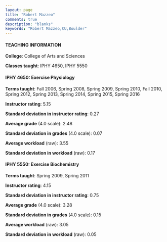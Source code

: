 ```yaml
---
layout: page
title: "Robert Mazzeo" 
comments: true
description: "blanks"
keywords: "Robert Mazzeo,CU,Boulder"
---
```

<head>
<script src="https://ajax.googleapis.com/ajax/libs/jquery/2.1.3/jquery.min.js"></script>
<script src="https://dl.dropboxusercontent.com/s/pc42nxpaw1ea4o9/highcharts.js?dl=0"></script>
<!-- <script src="../assets/js/highcharts.js"></script> -->
<style type="text/css">@font-face {
	font-family: "Bebas Neue";
	src: url(https://www.filehosting.org/file/details/544349/BebasNeue Regular.otf) format("opentype");
	}
	h1.Bebas { 
		font-family: "Bebas Neue", Verdana, Tahoma;
	}
</style>
</head>
	   
#### TEACHING INFORMATION

**College**: College of Arts and Sciences

**Classes taught**: IPHY 4650, IPHY 5550

#### IPHY 4650: Exercise Physiology

**Terms taught**: Fall 2006, Spring 2008, Spring 2009, Spring 2010, Fall 2010, Spring 2012, Spring 2013, Spring 2014, Spring 2015, Spring 2016

**Instructor rating**: 5.15

**Standard deviation in instructor rating**: 0.27

**Average grade** (4.0 scale): 2.48

**Standard deviation in grades** (4.0 scale): 0.07

**Average workload** (raw): 3.55

**Standard deviation in workload** (raw): 0.17

#### IPHY 5550: Exercise Biochemistry

**Terms taught**: Spring 2009, Spring 2011

**Instructor rating**: 4.15

**Standard deviation in instructor rating**: 0.75

**Average grade** (4.0 scale): 3.28

**Standard deviation in grades** (4.0 scale): 0.15

**Average workload** (raw): 3.05

**Standard deviation in workload** (raw): 0.05

